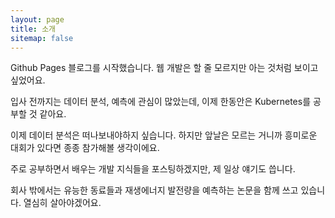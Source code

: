 ```yaml
---
layout: page
title: 소개
sitemap: false
---
```


Github Pages 블로그를 시작했습니다. 웹 개발은 할 줄 모르지만 아는 것처럼 보이고 싶었어요.

입사 전까지는 데이터 분석, 예측에 관심이 많았는데, 이제 한동안은 Kubernetes를 공부할 것 같아요.

이제 데이터 분석은 떠나보내야하지 싶습니다. 하지만 앞날은 모르는 거니까 흥미로운 대회가 있다면 종종 참가해볼 생각이에요.


주로 공부하면서 배우는 개발 지식들을 포스팅하겠지만, 제 일상 얘기도 씁니다.

회사 밖에서는 유능한 동료들과 재생에너지 발전량을 예측하는 논문을 함께 쓰고 있습니다. 열심히 살아야겠어요.

<!-- ## First Steps
Start by reading the [Documentation]{:.heading.flip-title}.
Specifically, the chapters below should be relevant now:

* [Install]{:.heading.flip-title} --- How to install and run Hydejack.
* [Config]{:.heading.flip-title} --- Once Jekyll is running you can start with basic configuration.
{:.related-posts.faded}

After you've familiarized yourself with Hydejack, you can delete the following folders and files
containing example content:

~~~
├── _featured_categories
│   └── example.md
├── _projects
│   └── *
├── docs
├── example
├── licenses
├── assets
│   └── img
│       ├── blog
│       ├── docs
│       └── projects
├── CHANGELOG.md
├── forms-by-example.md
├── LICENSE.md
└── NOTICE.md
~~~

[documentation]: docs/README.md
[install]: docs/install.md
[upgrade]: docs/upgrade.md
[config]: docs/config.md -->
